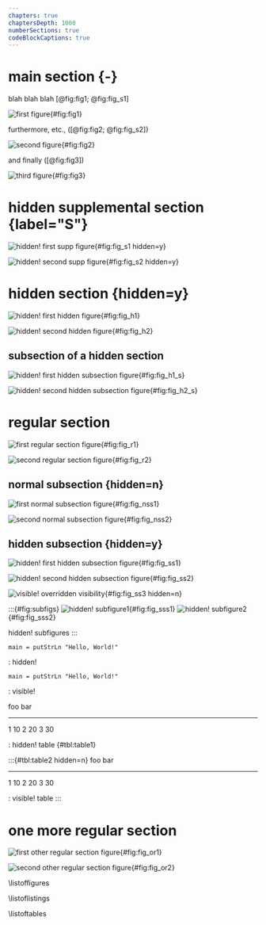 ```yaml
---
chapters: true
chaptersDepth: 1000
numberSections: true
codeBlockCaptions: true
---
```


# main section {-}

blah blah blah [@fig:fig1; @fig:fig_s1]

![first figure](figs/fig1.jpg){#fig:fig1}

furthermore, etc., ([@fig:fig2; @fig:fig_s2])

![second figure](figs/fig2.jpg){#fig:fig2}

and finally ([@fig:fig3])

![third figure](figs/fig3.jpg){#fig:fig3}

# hidden supplemental section {label="S"}

![hidden! first supp figure](figs/fig_s1.jpg){#fig:fig_s1 hidden=y}

![hidden! second supp figure](figs/fig_s2.jpg){#fig:fig_s2 hidden=y}

# hidden section {hidden=y}

![hidden! first hidden figure](figs/fig_s1.jpg){#fig:fig_h1}

![hidden! second hidden figure](figs/fig_s2.jpg){#fig:fig_h2}

## subsection of a hidden section

![hidden! first hidden subsection figure](figs/fig_s1.jpg){#fig:fig_h1_s}

![hidden! second hidden subsection figure](figs/fig_s2.jpg){#fig:fig_h2_s}

# regular section

![first regular section figure](figs/fig_s1.jpg){#fig:fig_r1}

![second regular section figure](figs/fig_s2.jpg){#fig:fig_r2}

## normal subsection {hidden=n}

![first normal subsection figure](figs/fig_s1.jpg){#fig:fig_nss1}

![second normal subsection figure](figs/fig_s2.jpg){#fig:fig_nss2}

## hidden subsection {hidden=y}

![hidden! first hidden subsection figure](figs/fig_s1.jpg){#fig:fig_ss1}

![hidden! second hidden subsection figure](figs/fig_s2.jpg){#fig:fig_ss2}

![visible! overridden visibility](figs/fig_s3.jpg){#fig:fig_ss3 hidden=n}

:::{#fig:subfigs}
![hidden! subfigure1](figs/fig_s2.jpg){#fig:fig_sss1}
![hidden! subfigure2](figs/fig_s2.jpg){#fig:fig_sss2}

hidden! subfigures
:::

```{#lst:listing .haskell}
main = putStrLn "Hello, World!"
```
: hidden!

<!---->

```{#lst:listing2 .haskell hidden=n}
main = putStrLn "Hello, World!"
```
: visible!

<!---->

foo bar
--- ---
1   10
2   20
3   30

: hidden! table {#tbl:table1}

:::{#tbl:table2 hidden=n}
foo bar
--- ---
1   10
2   20
3   30

: visible! table
:::

# one more regular section

![first other regular section figure](figs/fig_s1.jpg){#fig:fig_or1}

![second other regular section figure](figs/fig_s2.jpg){#fig:fig_or2}

<!---->

\listoffigures

<!---->

\listoflistings

<!---->

\listoftables
